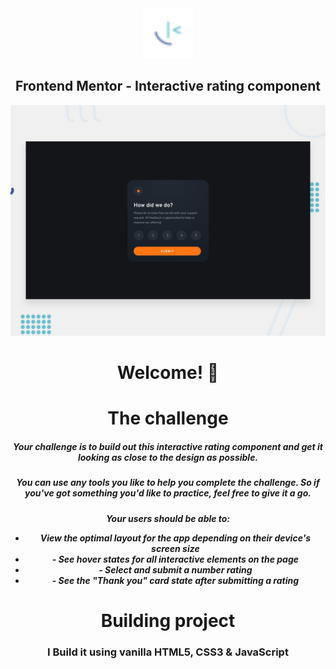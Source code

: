 

<div align="center">

  <img src="./images/favicon-32x32.png" alt="frontendmentor" width="80">

  <h2 align="center">Frontend Mentor - Interactive rating component</h2>

</div>


![Design preview for the Interactive rating component coding challenge](./design/desktop-preview.jpg)

  <h1 align="center">Welcome! 👋</h2>

<div align="center">
<h1>
The challenge
</h1>
<h5>
Your challenge is to build out this interactive rating component and get it looking as close to the design as possible.
</h5>
<h5>
You can use any tools you like to help you complete the challenge. So if you've got something you'd like to practice, feel free to give it a go.
</h5>
<h5>
Your users should be able to:
<ul>
    <li>
    View the optimal layout for the app depending on their device's screen size
    </li>
    <li>
- See hover states for all interactive elements on the page
    </li>
    <li>
- Select and submit a number rating
    </li>
    <li>
- See the "Thank you" card state after submitting a rating
    </li>
</ul>
</h5>
</div>

<div align="center">
<h1>
Building  project
</h1>
<h3>I Build it using vanilla HTML5, CSS3 & JavaScript</h3>
</div>
